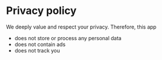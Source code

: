# Privacy policy

We deeply value and respect your privacy. Therefore, this app

- does not store or process any personal data
- does not contain ads
- does not track you